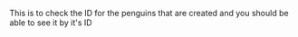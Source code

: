 This is to check the ID for the penguins that are created and you should be able to see it by it's ID
